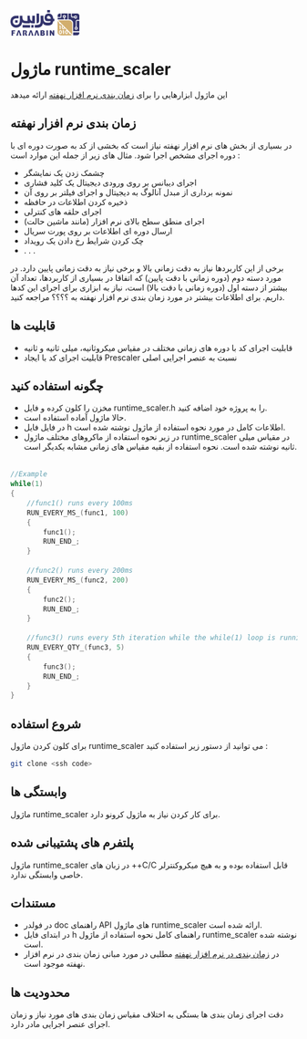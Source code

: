 ![Logo](images/Logo.png)

# ماژول runtime_scaler
این ماژول ابزارهایی را برای [زمان بندی نرم افزار نهفته](doc/%D8%B2%D9%85%D8%A7%D9%86%20%D8%A8%D9%86%D8%AF%DB%8C%20%D9%86%D8%B1%D9%85%20%D8%A7%D9%81%D8%B2%D8%A7%D8%B1%20%D9%86%D9%87%D9%81%D8%AA%D9%87.md) ارائه میدهد
## زمان بندی نرم افزار نهفته
در بسیاری از بخش های نرم افزار نهفته نیاز است که بخشی از کد به صورت دوره ای با دوره اجرای مشخص اجرا شود.
 مثال های زیر از جمله این موارد است : 
 - چشمک زدن یک نمایشگر
 - اجرای دیبانس بر روی ورودی دیجیتال یک کلید فشاری
 - نمونه برداری از مبدل آنالوگ به دیجیتال و اجرای فیلتر بر روی آن
 - ذخیره کردن اطلاعات در حافظه
 - اجرای حلقه های کنترلی
 - اجرای منطق سطح بالای نرم افزار (مانند ماشین حالت)
 - ارسال دوره ای اطلاعات بر روی پورت سریال
 - چک کردن شرایط رخ دادن یک رویداد
 - . . . 

برخی از این کاربردها نیاز به دقت زمانی بالا و برخی نیاز به دقت زمانی پایین دارد. 
در مورد دسته دوم (دوره زمانی با دقت پایین) که اتفاقا در بسیاری از کاربردها، تعداد آن بیشتر از دسته اول (دوره زمانی با دقت بالا) است، نیاز به ابزاری برای اجرای این کدها داریم.
 برای اطلاعات بیشتر در مورد زمان بندی نرم افزار نهفته به ؟؟؟؟ مراجعه کنید.

## قابلیت ها
- قابلیت اجرای کد با دوره های زمانی مختلف در مقیاس میکروثانیه، میلی ثانیه و ثانیه
- قابلیت اجرای کد با ایجاد Prescaler نسبت به عنصر اجرایی اصلی

## چگونه استفاده کنید
- مخزن را کلون کرده و فایل runtime_scaler.h را به پروژه خود اضافه کنید.
- حالا ماژول آماده استفاده است.
- در فایل فایل h اطلاعات کامل در مورد نحوه استفاده از ماژول نوشته شده است.
- در زیر نحوه استفاده از ماکروهای مختلف ماژول runtime_scaler  در مقیاس میلی ثانیه نوشته شده است. نحوه استفاده از بقیه مقیاس های زمانی مشابه یکدیگر است.
```c

//Example
while(1)
{
	//func1() runs every 100ms
	RUN_EVERY_MS_(func1, 100)
	{
		func1();
		RUN_END_;
	}

	//func2() runs every 200ms
	RUN_EVERY_MS_(func2, 200)
	{
		func2();
		RUN_END_;
	}

	//func3() runs every 5th iteration while the while(1) loop is running
	RUN_EVERY_QTY_(func3, 5)
	{
		func3();
		RUN_END_;
	}
}

```
## شروع استفاده
برای کلون کردن ماژول runtime_scaler می توانید از دستور زیر استفاده کنید : 
```bash
git clone <ssh code>
```
## وابستگی ها
ماژول runtime_scaler برای کار کردن نیاز به ماژول کرونو دارد.

## پلتفرم های پشتیبانی شده
ماژول runtime_scaler در زبان های ++C/C قابل استفاده بوده و به هیچ میکروکنترلر خاصی وابستگی ندارد.
## مستندات
- در فولدر doc راهنمای API های ماژول runtime_scaler ارائه شده است.
- در ابتدای فایل h راهنمای کامل نحوه استفاده از ماژول runtime_scaler نوشته شده است.
- در [زمان بندی در نرم افزار نهفته](doc/%D8%B2%D9%85%D8%A7%D9%86%20%D8%A8%D9%86%D8%AF%DB%8C%20%D9%86%D8%B1%D9%85%20%D8%A7%D9%81%D8%B2%D8%A7%D8%B1%20%D9%86%D9%87%D9%81%D8%AA%D9%87.md) مطلبی در مورد مبانی زمان بندی در نرم افزار نهفته موجود است. 

## محدودیت ها
دقت اجرای زمان بندی ها بستگی به اختلاف مقیاس زمان بندی های مورد نیاز و زمان اجرای عنصر اجرایی مادر دارد.
